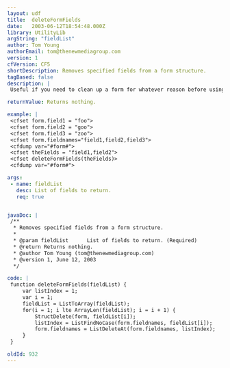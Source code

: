 ```yaml
---
layout: udf
title:  deleteFormFields
date:   2003-06-12T18:54:48.000Z
library: UtilityLib
argString: "fieldList"
author: Tom Young
authorEmail: tom@thenewmediagroup.com
version: 1
cfVersion: CF5
shortDescription: Removes specified fields from a form structure.
tagBased: false
description: |
 Useful if you need to clean up a form for whatever reason before using the cfinsert or cfupdate tag. Takes a comma-delimited list of form field names as its only argument.

returnValue: Returns nothing.

example: |
 <cfset form.field1 = "foo">
 <cfset form.field2 = "goo">
 <cfset form.field3 = "zoo">
 <cfset form.fieldnames="field1,field2,field3">
 <cfdump var="#form#">
 <cfset theFields = "field1,field2">
 <cfset deleteFormFields(theFields)>
 <cfdump var="#form#">

args:
 - name: fieldList
   desc: List of fields to return.
   req: true


javaDoc: |
 /**
  * Removes specified fields from a form structure.
  * 
  * @param fieldList      List of fields to return. (Required)
  * @return Returns nothing. 
  * @author Tom Young (tom@thenewmediagroup.com) 
  * @version 1, June 12, 2003 
  */

code: |
 function deleteFormFields(fieldList) {
     var listIndex = 1;
     var i = 1;
     fieldList = ListToArray(fieldList);
     for(i = 1; i lte ArrayLen(fieldList); i = i + 1) {
         StructDelete(form, fieldList[i]);
         listIndex = ListFindNoCase(form.fieldnames, fieldList[i]);
         form.fieldnames = ListDeleteAt(form.fieldnames, listIndex);
     }
 }

oldId: 932
---
```


